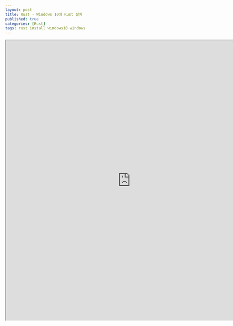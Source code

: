 ```yaml
---
layout: post
title: Rust - Windows 10에 Rust 설치
published: true
categories: [Rust]
tags: rust install windows10 windows
---
```

<iframe width="800" height="900" src="https://docs.google.com/document/d/e/2PACX-1vSg1-Mu8MKiM0mtOZIS57Zg72chG2AhMwjkR52U3P9oz4tSVUHsn--6ylrDFFf6FQqxo8rHl_ldP6LK/pub?embedded=true"></iframe>
  
